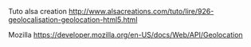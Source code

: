 
Tuto alsa creation
http://www.alsacreations.com/tuto/lire/926-geolocalisation-geolocation-html5.html

Mozilla
https://developer.mozilla.org/en-US/docs/Web/API/Geolocation

